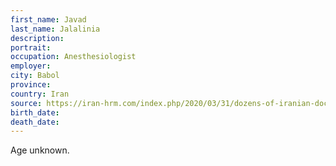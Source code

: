 ```yaml
---
first_name: Javad
last_name: Jalalinia
description: 
portrait: 
occupation: Anesthesiologist
employer: 
city: Babol
province: 
country: Iran
source: https://iran-hrm.com/index.php/2020/03/31/dozens-of-iranian-doctors-died-during-irans-coronavirus-crisis/
birth_date: 
death_date: 
---
```


Age unknown.